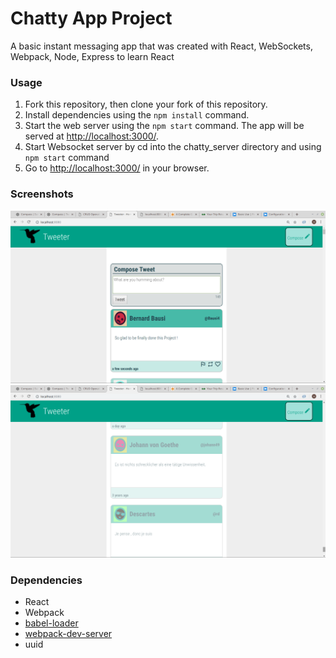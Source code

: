 Chatty App Project
=====================

A basic instant messaging app that was created with React, WebSockets, Webpack, Node, Express to learn React

### Usage

1. Fork this repository, then clone your fork of this repository.
2. Install dependencies using the `npm install` command.
3. Start the web server using the `npm start` command. The app will be served at <http://localhost:3000/>.
4. Start Websocket server by cd into the chatty_server directory and using `npm start` command
5. Go to <http://localhost:3000/> in your browser.

### Screenshots
![screenshot of initial chat page](https://github.com/Mariam-RM/Tweeter-Project/blob/master/screenshots/main-page.png?raw=true)
![screenshot of conversation with mutiple users](https://github.com/Mariam-RM/Tweeter-Project/blob/master/screenshots/multiple-tweets.png?raw=true)

### Dependencies

* React
* Webpack
* [babel-loader](https://github.com/babel/babel-loader)
* [webpack-dev-server](https://github.com/webpack/webpack-dev-server)
* uuid